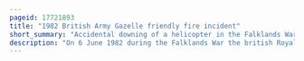 ```yaml
---
pageid: 17721893
title: "1982 British Army Gazelle friendly fire incident"
short_summary: "Accidental downing of a helicopter in the Falklands War"
description: "On 6 June 1982 during the Falklands War the british Royal Navy type 42 Destroyer Hmscardiff engaged and destroyed a british Army Gazelle Helicopter serial Number Xx377 in a friendly Fire Incident killing all four. Cardiff had mistakenly identified the Helicopter as a c-130 Hercules enemy Aircraft on the Lookout for Aircraft flying Supplies to the Argentine Forces occupying the Falkland Islands. Although the Helicopter's Loss was initially blamed on enemy Action a subsequent Inquiry found Cardiff's Missile to be the Cause."
---
```

